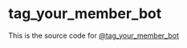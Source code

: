 # tag_your_member_bot

This is the source code for [@tag_your_member_bot](https://t.me/tag_your_member_bot)
